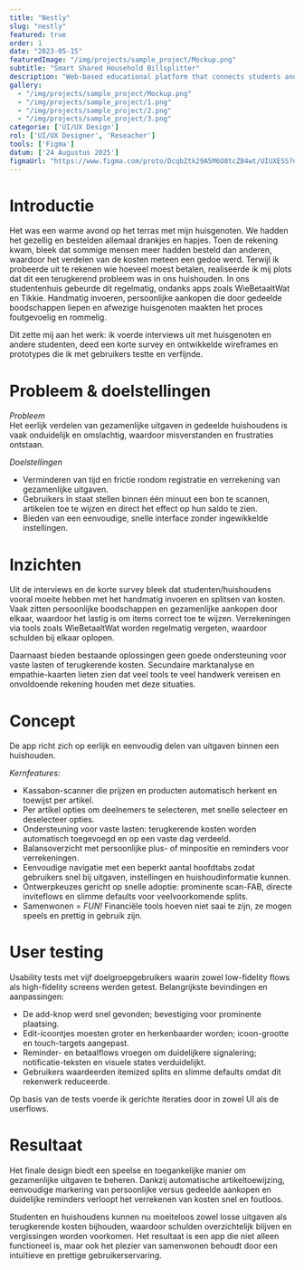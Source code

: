 ```yaml
---
title: "Nestly"
slug: "nestly"
featured: true
order: 1
date: "2023-05-15"
featuredImage: "/img/projects/sample_project/Mockup.png"
subtitle: "Smart Shared Household Billsplitter"
description: "Web-based educational platform that connects students and teachers with interactive tools and real-time communication"
gallery:
  - "/img/projects/sample_project/Mockup.png"
  - "/img/projects/sample_project/1.png"
  - "/img/projects/sample_project/2.png"
  - "/img/projects/sample_project/3.png"
categorie: ['UI/UX Design']
rol: ['UI/UX Designer', 'Reseacher']
tools: ['Figma']
datum: ['24 Augustus 2025']
figmaUrl: "https://www.figma.com/proto/DcqbZtk29A5M6O8tcZB4wt/UIUXESS?node-id=362-3400&t=ztTjkVU4f0H2GTGy-1"
---
```


# Introductie

Het was een warme avond op het terras met mijn huisgenoten. We hadden het gezellig en bestelden allemaal drankjes en hapjes. Toen de rekening kwam, bleek dat sommige mensen meer hadden besteld dan anderen, waardoor het verdelen van de kosten meteen een gedoe werd. Terwijl ik probeerde uit te rekenen wie hoeveel moest betalen, realiseerde ik mij plots dat dit een terugkerend probleem was in ons huishouden. In ons studentenhuis gebeurde dit regelmatig, ondanks apps zoals WieBetaaltWat en Tikkie. Handmatig invoeren, persoonlijke aankopen die door gedeelde boodschappen liepen en afwezige huisgenoten maakten het proces foutgevoelig en rommelig. 

Dit zette mij aan het werk: ik voerde interviews uit met huisgenoten en andere studenten, deed een korte survey en ontwikkelde wireframes en prototypes die ik met gebruikers testte en verfijnde.

# Probleem & doelstellingen

*Probleem*  
Het eerlijk verdelen van gezamenlijke uitgaven in gedeelde huishoudens is vaak onduidelijk en omslachtig, waardoor misverstanden en frustraties ontstaan.

*Doelstellingen*

- Verminderen van tijd en frictie rondom registratie en verrekening van gezamenlijke uitgaven.
- Gebruikers in staat stellen binnen één minuut een bon te scannen, artikelen toe te wijzen en direct het effect op hun saldo te zien.
- Bieden van een eenvoudige, snelle interface zonder ingewikkelde instellingen.

# Inzichten

Uit de interviews en de korte survey bleek dat studenten/huishoudens vooral moeite hebben met het handmatig invoeren en splitsen van kosten. Vaak zitten persoonlijke boodschappen en gezamenlijke aankopen door elkaar, waardoor het lastig is om items correct toe te wijzen. Verrekeningen via tools zoals WieBetaaltWat worden regelmatig vergeten, waardoor schulden bij elkaar oplopen. 

Daarnaast bieden bestaande oplossingen geen goede ondersteuning voor vaste lasten of terugkerende kosten. Secundaire marktanalyse en empathie-kaarten lieten zien dat veel tools te veel handwerk vereisen en onvoldoende rekening houden met deze situaties.

# Concept

De app richt zich op eerlijk en eenvoudig delen van uitgaven binnen een huishouden. 

*Kernfeatures:*

- Kassabon-scanner die prijzen en producten automatisch herkent en toewijst per artikel.
- Per artikel opties om deelnemers te selecteren, met snelle selecteer en deselecteer opties.
- Ondersteuning voor vaste lasten: terugkerende kosten worden automatisch toegevoegd en op een vaste dag verdeeld.
- Balansoverzicht met persoonlijke plus- of minpositie en reminders voor verrekeningen.
- Eenvoudige navigatie met een beperkt aantal hoofdtabs zodat gebruikers snel bij uitgaven, instellingen en huishoudinformatie kunnen.
- Ontwerpkeuzes gericht op snelle adoptie: prominente scan-FAB, directe inviteflows en slimme defaults voor veelvoorkomende splits.
- Samenwonen = *FUN!* Financiële tools hoeven niet saai te zijn, ze mogen speels en prettig in gebruik zijn.

# User testing

Usability tests met vijf doelgroepgebruikers waarin zowel low-fidelity flows als high-fidelity screens werden getest.
Belangrijkste bevindingen en aanpassingen:
- De add-knop werd snel gevonden; bevestiging voor prominente plaatsing.
- Edit-icoontjes moesten groter en herkenbaarder worden; icoon-grootte en touch-targets aangepast.
- Reminder- en betaalflows vroegen om duidelijkere signalering; notificatie-teksten en visuele states verduidelijkt.
- Gebruikers waardeerden itemized splits en slimme defaults omdat dit rekenwerk reduceerde.

Op basis van de tests voerde ik gerichte iteraties door in zowel UI als de userflows.

# Resultaat

Het finale design biedt een speelse en toegankelijke manier om gezamenlijke uitgaven te beheren. Dankzij automatische artikeltoewijzing, eenvoudige markering van persoonlijke versus gedeelde aankopen en duidelijke reminders verloopt het verrekenen van kosten snel en foutloos. 

Studenten en huishoudens kunnen nu moeiteloos zowel losse uitgaven als terugkerende kosten bijhouden, waardoor schulden overzichtelijk blijven en vergissingen worden voorkomen. Het resultaat is een app die niet alleen functioneel is, maar ook het plezier van samenwonen behoudt door een intuïtieve en prettige gebruikerservaring.